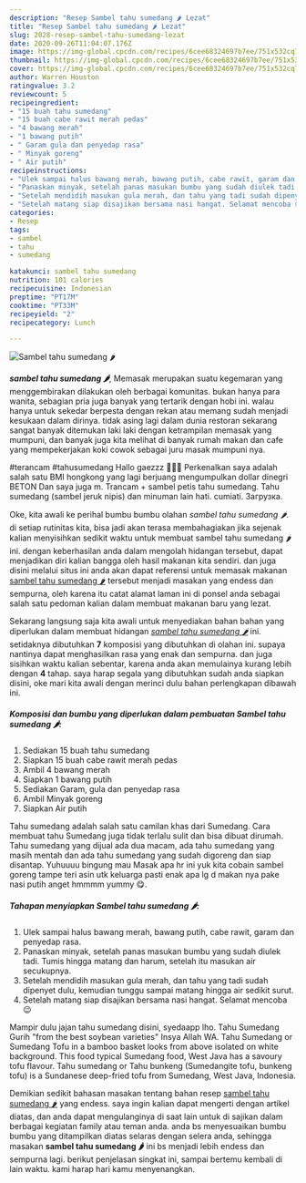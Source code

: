 ```yaml
---
description: "Resep Sambel tahu sumedang 🌶 Lezat"
title: "Resep Sambel tahu sumedang 🌶 Lezat"
slug: 2028-resep-sambel-tahu-sumedang-lezat
date: 2020-09-26T11:04:07.176Z
image: https://img-global.cpcdn.com/recipes/6cee68324697b7ee/751x532cq70/sambel-tahu-sumedang-🌶-foto-resep-utama.jpg
thumbnail: https://img-global.cpcdn.com/recipes/6cee68324697b7ee/751x532cq70/sambel-tahu-sumedang-🌶-foto-resep-utama.jpg
cover: https://img-global.cpcdn.com/recipes/6cee68324697b7ee/751x532cq70/sambel-tahu-sumedang-🌶-foto-resep-utama.jpg
author: Warren Houston
ratingvalue: 3.2
reviewcount: 5
recipeingredient:
- "15 buah tahu sumedang"
- "15 buah cabe rawit merah pedas"
- "4 bawang merah"
- "1 bawang putih"
- " Garam gula dan penyedap rasa"
- " Minyak goreng"
- " Air putih"
recipeinstructions:
- "Ulek sampai halus bawang merah, bawang putih, cabe rawit, garam dan penyedap rasa."
- "Panaskan minyak, setelah panas masukan bumbu yang sudah diulek tadi. Tumis hingga matang dan harum, setelah itu masukan air secukupnya."
- "Setelah mendidih masukan gula merah, dan tahu yang tadi sudah dipenyet dulu, kemudian tunggu sampai matang hingga air sedikit surut."
- "Setelah matang siap disajikan bersama nasi hangat. Selamat mencoba 😉"
categories:
- Resep
tags:
- sambel
- tahu
- sumedang

katakunci: sambel tahu sumedang 
nutrition: 101 calories
recipecuisine: Indonesian
preptime: "PT17M"
cooktime: "PT33M"
recipeyield: "2"
recipecategory: Lunch

---
```



![Sambel tahu sumedang 🌶](https://img-global.cpcdn.com/recipes/6cee68324697b7ee/751x532cq70/sambel-tahu-sumedang-🌶-foto-resep-utama.jpg)

<b><i>sambel tahu sumedang 🌶</i></b>, Memasak merupakan suatu kegemaran yang menggembirakan dilakukan oleh berbagai komunitas. bukan hanya para wanita, sebagian pria juga banyak yang tertarik dengan hobi ini. walau hanya untuk sekedar berpesta dengan rekan atau memang sudah menjadi kesukaan dalam dirinya. tidak asing lagi dalam dunia restoran sekarang sangat banyak ditemukan laki laki dengan ketrampilan memasak yang mumpuni, dan banyak juga kita melihat di banyak rumah makan dan cafe yang mempekerjakan koki cowok sebagai juru masak mumpuni nya.

#terancam #tahusumedang Hallo gaezzz 🙌🙌🙌 Perkenalkan saya adalah salah satu BMI hongkong yang lagi berjuang mengumpulkan dollar dinegri BETON Dan saya juga m. Trancam + sambel petis tahu sumedang. Tahu sumedang (sambel jeruk nipis) dan minuman lain hati. cumiati. Загрузка.

Oke, kita awali ke perihal bumbu bumbu olahan <i>sambel tahu sumedang 🌶</i>. di setiap rutinitas kita, bisa jadi akan terasa membahagiakan jika sejenak kalian menyisihkan sedikit waktu untuk membuat sambel tahu sumedang 🌶 ini. dengan keberhasilan anda dalam mengolah hidangan tersebut, dapat menjadikan diri kalian bangga oleh hasil makanan kita sendiri. dan juga disini melalui situs ini anda akan dapat referensi untuk memasak makanan <u>sambel tahu sumedang 🌶</u> tersebut menjadi masakan yang endess dan sempurna, oleh karena itu catat alamat laman ini di ponsel anda sebagai salah satu pedoman kalian dalam membuat makanan baru yang lezat.


Sekarang langsung saja kita awali untuk menyediakan bahan bahan yang diperlukan dalam membuat hidangan <u><i>sambel tahu sumedang 🌶</i></u> ini. setidaknya dibutuhkan <b>7</b> komposisi yang dibutuhkan di olahan ini. supaya nantinya dapat menghasilkan rasa yang enak dan sempurna. dan juga sisihkan waktu kalian sebentar, karena anda akan memulainya kurang lebih dengan <b>4</b> tahap. saya harap segala yang dibutuhkan sudah anda siapkan disini, oke mari kita awali dengan merinci dulu bahan perlengkapan dibawah ini.

<!--inarticleads1-->

##### Komposisi dan bumbu yang diperlukan dalam pembuatan Sambel tahu sumedang 🌶:

1. Sediakan 15 buah tahu sumedang
1. Siapkan 15 buah cabe rawit merah pedas
1. Ambil 4 bawang merah
1. Siapkan 1 bawang putih
1. Sediakan  Garam, gula dan penyedap rasa
1. Ambil  Minyak goreng
1. Siapkan  Air putih


Tahu sumedang adalah salah satu camilan khas dari Sumedang. Cara membuat tahu Sumedang juga tidak terlalu sulit dan bisa dibuat dirumah. Tahu sumedang yang dijual ada dua macam, ada tahu sumedang yang masih mentah dan ada tahu sumedang yang sudah digoreng dan siap disantap. Yuhuuuu bingung mau Masak apa hr ini yuk kita cobain sambel goreng tampe teri asin utk keluarga pasti enak apa lg d makan nya pake nasi putih anget hmmmm yummy 😋. 

<!--inarticleads2-->

##### Tahapan menyiapkan Sambel tahu sumedang 🌶:

1. Ulek sampai halus bawang merah, bawang putih, cabe rawit, garam dan penyedap rasa.
1. Panaskan minyak, setelah panas masukan bumbu yang sudah diulek tadi. Tumis hingga matang dan harum, setelah itu masukan air secukupnya.
1. Setelah mendidih masukan gula merah, dan tahu yang tadi sudah dipenyet dulu, kemudian tunggu sampai matang hingga air sedikit surut.
1. Setelah matang siap disajikan bersama nasi hangat. Selamat mencoba 😉


Mampir dulu jajan tahu sumedang disini, syedaapp lho. Tahu Sumedang Gurih &#34;from the best soybean varieties&#34; Insya Allah WA. Tahu Sumedang or Sumedang Tofu in a bamboo basket looks from above isolated on white background. This food typical Sumedang food, West Java has a savoury tofu flavour. Tahu sumedang or Tahu bunkeng (Sumedangite tofu, bunkeng tofu) is a Sundanese deep-fried tofu from Sumedang, West Java, Indonesia. 

Demikian sedikit bahasan masakan tentang bahan resep <u>sambel tahu sumedang 🌶</u> yang endess. saya ingin kalian dapat mengerti dengan artikel diatas, dan anda dapat mengulanginya di saat lain untuk di sajikan dalam berbagai kegiatan family atau teman anda. anda bs menyesuaikan bumbu bumbu yang ditampilkan diatas selaras dengan selera anda, sehingga masakan <b>sambel tahu sumedang 🌶</b> ini bs menjadi lebih endess dan sempurna lagi. berikut penjelasan singkat ini, sampai bertemu kembali di lain waktu. kami harap hari kamu menyenangkan.
